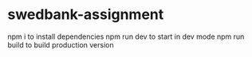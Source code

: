 # swedbank-assignment

npm i to install dependencies
npm run dev to start in dev mode
npm run build to build production version
